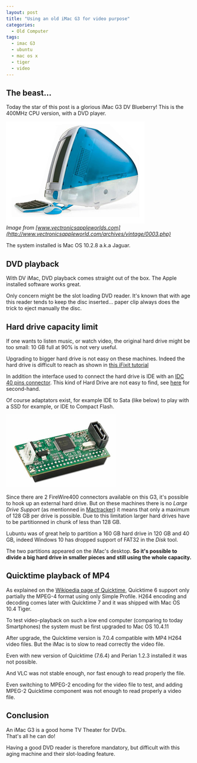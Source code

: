 ```yaml
---
layout: post
title: "Using an old iMac G3 for video purpose"
categories:
  - Old Computer
tags:
  - imac G3
  - ubuntu
  - mac os x
  - tiger
  - video
---
```


## The beast...
Today the star of this post is a glorious iMac G3 DV Blueberry! This is the 400MHz CPU version, with a DVD player.

![imac G3 photo](/assets/2020-03-21-img/imac_blueberry.jpg#center)    
*Image from [www.vectronicsappleworlds.com](http://www.vectronicsappleworld.com/archives/vintage/0003.php)*

The system installed is Mac OS 10.2.8 a.k.a Jaguar.

## DVD playback
With DV iMac, DVD playback comes straight out of the box. The Apple installed software works great.

Only concern might be the slot loading DVD reader. It's known that with age this reader tends to keep the disc inserted... paper clip always does the trick to eject manually the disc.

## Hard drive capacity limit
If one wants to listen music, or watch video, the original hard drive might be too small: 10 GB full at 90% is not very useful.

Upgrading to bigger hard drive is not easy on these machines. Indeed the hard drive is difficult to reach as shown in [this iFixit tutorial](https://fr.ifixit.com/Tutoriel/iMac+G3+Model+M4984+Hard+Drive+Replacement/1563?lang=en)

In addition the interface used to connect the hard drive is IDE with an [IDC 40 pins connector](https://old.pinouts.ru/HD/IDE_pinout.shtml). This kind of Hard Drive are not easy to find, see [here](https://www.usedmac.com/index.php?_route_=mac-hard-drive/mac-ide-ata-hard-drive) for second-hand.

Of course adaptators exist, for example IDE to Sata (like below) to play with a SSD for example,
or IDE to Compact Flash.

![adaptator photo](/assets/2020-03-21-img/ide2sata.jpg)

Since there are 2 FireWire400 connectors available on this G3, it's possible to hook up an external hard drive. But on these machines there is no *Large Drive Support* (as mentionned in [Mactracker](http://mactracker.ca/index.html)) it means that only a maximum of 128 GB per drive is possible. Due to this limitation larger hard drives have to be partitionned in chunk of less than 128 GB.

Lubuntu was of great help to partition a 160 GB hard drive in 120 GB and 40 GB, indeed Windows 10 has dropped support of FAT32 in the *Disk* tool.

The two partitions appeared on the iMac's desktop. **So it's possible to divide a big hard drive in smaller pieces and still using the whole capacity.**

## Quicktime playback of MP4
As explained on the [Wikipedia page of Quicktime](https://en.wikipedia.org/wiki/QuickTime#QuickTime_and_MPEG-4), Quicktime 6 support only partially the MPEG-4 format using only Simple Profile. H264 encoding and decoding comes later with Quicktime 7 and it was shipped with Mac OS 10.4 Tiger.

To test video-playback on such a low end computer (comparing to today Smartphones) the system must be first upgraded to Mac OS 10.4.11

After upgrade, the Quicktime version is 7.0.4 compatible with MP4 H264 video files. But the iMac is to slow to read correctly the video file.

Even with  new version of Quicktime (7.6.4) and Perian 1.2.3 installed it was not possible.

And VLC was not stable enough, nor fast enough to read properly the file.

Even switching to MPEG-2 encoding for the video file to test, and adding MPEG-2 Quicktime component was not enough to read properly a video file.

## Conclusion 
An iMac G3 is a good home TV Theater for DVDs.   
That's all he can do!

Having a good DVD reader is therefore mandatory, but difficult with this aging machine and their slot-loading feature.